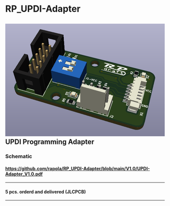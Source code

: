# RP_UPDI-Adapter
![Pic of Module](https://github.com/rapola/RP_UPDI-Adapter/blob/main/V1.0/Pics/UPDI-Adapter_V1.0_b.png "Module")
UPDI Programming Adapter
<br>
---
### Schematic
#### https://github.com/rapola/RP_UPDI-Adapter/blob/main/V1.0/UPDI-Adapter_V1.0.pdf
---
#### 5 pcs. orderd and delivered (JLCPCB)
---
